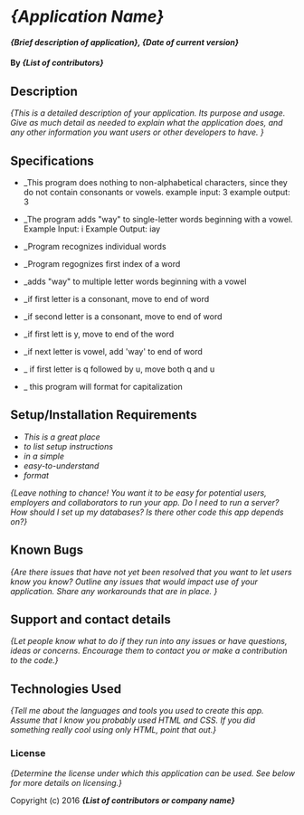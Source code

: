 # _{Application Name}_

#### _{Brief description of application}, {Date of current version}_

#### By _**{List of contributors}**_

## Description

_{This is a detailed description of your application. Its purpose and usage.  Give as much detail as needed to explain what the application does, and any other information you want users or other developers to have. }_

## Specifications

* _This program does nothing to non-alphabetical characters, since they do not contain consonants or vowels.
  example input: 3
  example output: 3
* _The program adds "way" to single-letter words beginning with a vowel.
  Example Input: i
  Example Output: iay 

* _Program recognizes individual words

* _Program regognizes first index of a word

* _adds "way" to multiple letter words beginning with a vowel
* _if first letter is a consonant, move to end of word
* _if second letter is a consonant, move to end of word
* _if first lett is y, move to end of the word
* _if next letter is vowel, add 'way' to end of word
* _ if first letter is q followed by u, move both q and u
* _ this program will format for capitalization






## Setup/Installation Requirements

* _This is a great place_
* _to list setup instructions_
* _in a simple_
* _easy-to-understand_
* _format_

_{Leave nothing to chance! You want it to be easy for potential users, employers and collaborators to run your app. Do I need to run a server? How should I set up my databases? Is there other code this app depends on?}_

## Known Bugs

_{Are there issues that have not yet been resolved that you want to let users know you know?  Outline any issues that would impact use of your application.  Share any workarounds that are in place. }_

## Support and contact details

_{Let people know what to do if they run into any issues or have questions, ideas or concerns.  Encourage them to contact you or make a contribution to the code.}_

## Technologies Used

_{Tell me about the languages and tools you used to create this app. Assume that I know you probably used HTML and CSS. If you did something really cool using only HTML, point that out.}_

### License

*{Determine the license under which this application can be used.  See below for more details on licensing.}*

Copyright (c) 2016 **_{List of contributors or company name}_**